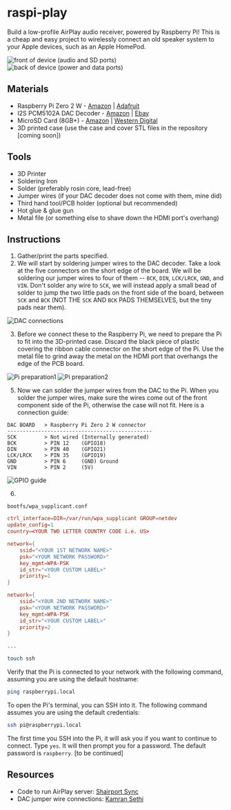 # raspi-play
Build a low-profile AirPlay audio receiver, powered by Raspberry Pi! This is a cheap and easy project to wirelessly connect an old speaker system to your Apple devices, such as an Apple HomePod.

![front of device (audio and SD ports)](./images/IMG_8580.jpeg?raw=true)
![back of device (power and data ports)](./images/IMG_8579.jpeg?raw=true)


## Materials
- Raspberry Pi Zero 2 W - [Amazon](https://a.co/d/fDa0be4) | [Adafruit](https://www.adafruit.com/product/5291)
- I2S PCM5102A DAC Decoder - [Amazon](https://a.co/d/4PBEBoA) | [Ebay](https://www.ebay.com/sch/i.html?_from=R40&_trksid=p4432023.m570.l1313&_nkw=QCCAN+Interface+I2S+PCM5102A+DAC+Decoder+GY-PCM5102+I2S+Player+Module+pHAT+Format+Board+Digital+PCM5102+Audio+Board+for+Raspberry+Pi&_sacat=0)
- MicroSD Card (8GB+) - [Amazon](https://a.co/d/fdQJwdG) | [Western Digital](www.westerndigital.com/products/memory-cards/sandisk-ultra-uhs-i-microsd)
- 3D printed case (use the case and cover STL files in the repository [coming soon])

## Tools
- 3D Printer
- Soldering Iron
- Solder (preferably rosin core, lead-free)
- Jumper wires (if your DAC decoder does not come with them, mine did)
- Third hand tool/PCB holder (optional but recommended)
- Hot glue & glue gun
- Metal file (or something else to shave down the HDMI port's overhang)

## Instructions
1. Gather/print the parts specified.
1. We will start by soldering jumper wires to the DAC decoder. Take a look at the five connectors on the short edge of the board. We will be soldering our jumper wires to four of them -- `BCK`, `DIN`, `LCK/LRCK`, `GND`, and `VIN`. Don't solder any wire to `SCK`, we will instead apply a small bead of solder to jump the two little pads on the front side of the board, between `SCK` and `BCK` (NOT THE `SCK` AND `BCK` PADS THEMSELVES, but the tiny pads near them).

![DAC connections](./images/IMG_8656.jpeg?raw=true)

3. Before we connect these to the Raspberry Pi, we need to prepare the Pi to fit into the 3D-printed case. Discard the black piece of plastic covering the ribbon cable connector on the short edge of the Pi. Use the metal file to grind away the metal on the HDMI port that overhangs the edge of the PCB board.

![Pi preparation1](./images/IMG_8657.jpeg?raw=true)
![Pi preparation2](./images/IMG_8658.jpeg?raw=true)

5. Now we can solder the jumper wires from the DAC to the Pi. When you solder the jumper wires, make sure the wires come out of the front component side of the Pi, otherwise the case will not fit. Here is a connection guide:

```
DAC BOARD   > Raspberry Pi Zero 2 W connector
-----------------------------------------------
SCK         > Not wired (Internally generated)
BCK         > PIN 12    (GPIO18)
DIN         > PIN 40    (GPIO21)
LCK/LRCK    > PIN 35    (GPIO19)
GND         > PIN 6     (GND) Ground
VIN         > PIN 2     (5V)
```

![GPIO guide](./images/IMG_8659.jpeg?raw=true)

6. 
`bootfs/wpa_supplicant.conf`
```conf
ctrl_interface=DIR=/var/run/wpa_supplicant GROUP=netdev
update_config=1
country=<YOUR TWO LETTER COUNTRY CODE i.e. US>

network={
    ssid="<YOUR 1ST NETWORK NAME>"
    psk="<YOUR NETWORK PASSWORD>"
    key_mgmt=WPA-PSK
    id_str="<YOUR CUSTOM LABEL>"
    priority=1
}

network={
    ssid="<YOUR 2ND NETWORK NAME>"
    psk="<YOUR NETWORK PASSWORD>"
    key_mgmt=WPA-PSK
    id_str="<YOUR CUSTOM LABEL>"
    priority=2
}

...
```

```sh
touch ssh
```
Verify that the Pi is connected to your network with the following command, assuming you are using the default hostname:
```sh
ping raspberrypi.local
```
To open the Pi's terminal, you can SSH into it. The following command assumes you are using the default credentials:
```sh
ssh pi@raspberrypi.local
```
The first time you SSH into the Pi, it will ask you if you want to continue to connect. Type `yes`. It will then prompt you for a password. The default password is `raspberry`.
[to be continued]

## Resources
- Code to run AirPlay server: [Shairport Sync](https://github.com/mikebrady/shairport-sync)
- DAC jumper wire connections: [Kamran Sethi](https://raspberrypi.stackexchange.com/a/76264)

